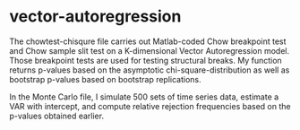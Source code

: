 # vector-autoregression
The chowtest-chisqure file carries out Matlab-coded Chow breakpoint test and Chow sample slit test on a K-dimensional Vector Autoregression model. Those breakpoint tests are used for testing structural breaks. My function returns p-values based on the asymptotic chi-square-distribution as well as bootstrap p-values based on bootstrap replications. 

In the Monte Carlo file, I simulate 500 sets of time series data, estimate a VAR with intercept, and compute relative rejection frequencies based on the p-values obtained earlier. 

